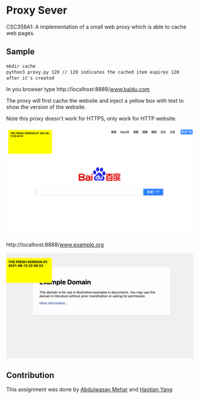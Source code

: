 # Proxy Sever

CSC358A1: A implementation of a small web proxy which is able to cache web pages. 

## Sample
```
mkdir cache
python3 proxy.py 120 // 120 indicates the cached item expires 120 after it's created
``` 
In you browser type http://localhost:8888/www.baidu.com 

The proxy will first cache the website and inject a yellow box with text to show the version of the website. 

Note this proxy doesn't work for HTTPS, only work for HTTP website.

![baidu](./doc/baidu.png)


http://localhost:8888/www.example.org

![example](./doc/example.png)

## Contribution
This assignment was done by [Abdulwasay Mehar](https://github.com/masterrom) and [Haotian Yang](https://github.com/Haotian-Yang)

